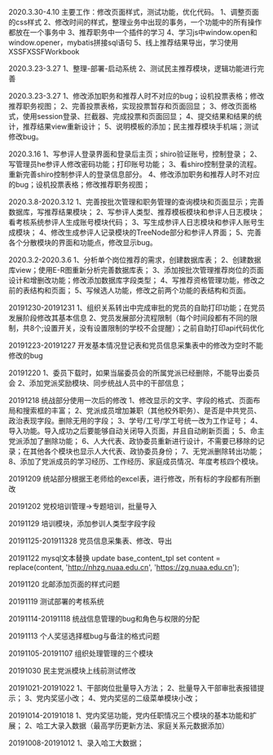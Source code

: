 
2020.3.30-4.10
主要工作：修改页面样式，测试功能，优化代码。
1、调整页面的css样式
2、修改时间的样式，整理业务中出现的事务，一个功能中的所有操作都放在一个事务中
3、推荐职务中一个插件的学习
4、学习js中window.open和window.opener，mybatis拼接sql语句
5、线上推荐结果导出，学习使用XSSFXSSFWorkbook


2020.3.23-3.27
1、整理-部署-启动系统
2、测试民主推荐模块，逻辑功能进行完善

2020.3.23-3.27
1、修改添加职务和推荐人时不对应的bug；设机投票表格；修改推荐职务视图；
2、完善投票表格，实现投票暂存和页面回显；
3、修改页面格式，使用session登录、拦截器、完成投票和页面回显；
4、提交结果和结果的统计，推荐结果view重新设计；
5、说明模板的添加；民主推荐模块手机端；测试修改bug。

2020.3.16
1、写参评人登录界面和登录后主页；shiro验证账号，控制登录；
2、写管理员he参评人修改密码功能；打印账号功能；
3、看shiro控制登录的流程。重新完善shiro控制参评人的登录信息部分。
4、修改添加职务和推荐人时不对应的bug；设机投票表格；修改推荐职务视图；

2020.3.8-2020.3.12
1、完善按批次管理和职务管理的查询模块和页面显示；完善数据库，写推荐结果模块；
2、写参评人类型、推荐模板模块和参评人日志模块；看考核系统参评人生成账号模块代码；
3、写生成参评人日志模块和参评人账号生成模块；
4、修改生成参评人记录模块的TreeNode部分和参评人界面；
5、完善各个分散模块的界面和功能点，修改显示bug。

2020.3.2-2020.3.6
1、分析单个岗位推荐的需求，创建数据库表；
2、创建数据库view；使用E-R图重新分析完善数据库表；
3、添加按批次管理推荐岗位的页面设计和增删改功能；修改添加数据库字段类型；
4、写推荐资格管理功能，修改之前的表结构和页面；
5、写候选人功能，修改之前两个功能的表结构和页面。

20191230-20191231
1、组织关系转出中完成审批的党员的自助打印功能；在党员发展阶段修改其基本信息
2、党员发展部分流程限制（每个时间段都有不同的限制，共8个;设置开关，没有设置限制的学校不会提醒）；之前自助打印api代码优化

20191223-20191227
开发基本情况登记表和党员信息采集表中的修改为空时不能修改的bug

20191220
1、委员下载时，如果当届委员会的所属党派已经删除，不能导出委员会
2、添加党派奖励模块、同步统战人员中的干部信息；

20191218
统战部分使用一次后的修改
1、修改显示的文字、字段的格式、页面布局和搜索框的丰富；
2、党派成员增加兼职（其他校外职务）、是否是中共党员、政治表现字段。删除无用的字段；
3、学号/工号/学工号统一改为工作证号；
4、导入功能。导入成功之后要能够自动关闭导入页面，并且自动刷新页面；
5、命主党派添加了删除功能；
6、人大代表、政协委员重新进行设计，不需要已移除的记录；在其他各个模块也显示人大代表、政协委员身份；
7、无党派删除转出功能；
8、添加了党派成员的学习经历、工作经历、家庭成员情况、年度考核四个模块。

20191209
统站部分根据王老师给的excel表，进行修改，所有标的字段都有所删改

20191202
党校培训管理->专题培训，批量导入

20191129
培训模块，添加参训人类型字段字段

20191125-201911328
党员信息采集表、修改、导出

20191122
mysql文本替换
update base_content_tpl set content = replace(content, 'http://nhzg.nuaa.edu.cn', 'https://zg.nuaa.edu.cn');

20191120
北邮添加页面的样式问题

20191119
测试部署的考核系统

20191114-20191118
统战信息管理的bug和角色与权限的分配

20191113
个人奖惩选择框bug与备注的格式问题

20191105-20191107
组织处理管理的三个模块

20191030
民主党派模块上线前测试修改

20191021-20191022
1、干部岗位批量导入方法；
2、批量导入干部审批表报错提示；
3、党内奖惩小改；
4、党内奖惩的二级菜单模块小改；

20191014-20191018
1、党内奖惩功能，党内任职情况三个模块的基本功能和扩展；
2、哈工大录入数据（最高学历更新方法、家庭关系元数据添加）

20191008-20191012
1、录入哈工大数据；

